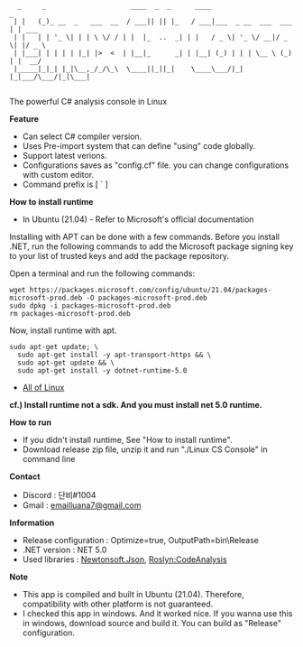 ```
  _     _                     ____  _  _      ____                      _      
 | |   (_)_ __  _   ___  __  / ___|| || |_   / ___|___  _ __  ___  ___ | | ___ 
 | |   | | '_ \| | | \ \/ / | |  |_  ..  _| | |   / _ \| '_ \/ __|/ _ \| |/ _ \
 | |___| | | | | |_| |>  <  | |__|_      _| | |__| (_) | | | \__ \ (_) | |  __/
 |_____|_|_| |_|\__,_/_/\_\  \____||_||_|    \____\___/|_| |_|___/\___/|_|\___|
                                                                               
```

The powerful C# analysis console in Linux

**Feature**
- Can select C# compiler version.
- Uses Pre-import system that can define "using" code globally.
- Support latest verions.
- Configurations saves as "config.cf" file. you can change configurations with custom editor.
- Command prefix is [ \` ]

**How to install runtime**
- In Ubuntu (21.04) - Refer to Microsoft's official documentation

Installing with APT can be done with a few commands. Before you install .NET, run the following commands to add the Microsoft package signing key to your list of trusted keys and add the package repository.

Open a terminal and run the following commands:

```
wget https://packages.microsoft.com/config/ubuntu/21.04/packages-microsoft-prod.deb -O packages-microsoft-prod.deb
sudo dpkg -i packages-microsoft-prod.deb
rm packages-microsoft-prod.deb
```

Now, install runtime with apt.

```
sudo apt-get update; \
  sudo apt-get install -y apt-transport-https && \
  sudo apt-get update && \
  sudo apt-get install -y dotnet-runtime-5.0
```

- [All of Linux](https://docs.microsoft.com/en-us/dotnet/core/install/linux)

**cf.) Install runtime not a sdk. And you must install net 5.0 runtime.**

**How to run**
- If you didn't install runtime, See "How to install runtime".
- Download release zip file, unzip it and run "./Linux CS Console" in command line

**Contact**
- Discord : 단비#1004
- Gmail : emailluana7@gmail.com

**Information**
- Release configuration : Optimize=true, OutputPath=bin\Release
- .NET version : NET 5.0
- Used libraries : [Newtonsoft.Json](https://github.com/JamesNK/Newtonsoft.Json), [Roslyn:CodeAnalysis](https://github.com/dotnet/roslyn)

**Note**
- This app is compiled and built in Ubuntu (21.04). Therefore, compatibility with other platform is not guaranteed.
- I checked this app in windows. And it worked nice. If you wanna use this in windows, download source and build it. You can build as "Release" configuration.
